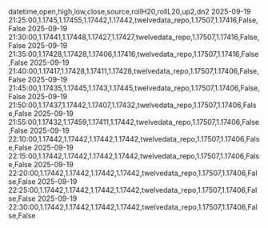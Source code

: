 datetime,open,high,low,close,source,rollH20,rollL20,up2,dn2
2025-09-19 21:25:00,1.1745,1.17455,1.17442,1.17442,twelvedata_repo,1.17507,1.17416,False,False
2025-09-19 21:30:00,1.17441,1.17448,1.17427,1.17427,twelvedata_repo,1.17507,1.17416,False,False
2025-09-19 21:35:00,1.17428,1.17428,1.17406,1.17416,twelvedata_repo,1.17507,1.17416,False,False
2025-09-19 21:40:00,1.17417,1.17428,1.17411,1.17428,twelvedata_repo,1.17507,1.17406,False,False
2025-09-19 21:45:00,1.17435,1.17445,1.1743,1.17445,twelvedata_repo,1.17507,1.17406,False,False
2025-09-19 21:50:00,1.17437,1.17442,1.17407,1.17432,twelvedata_repo,1.17507,1.17406,False,False
2025-09-19 21:55:00,1.17432,1.17459,1.17411,1.17442,twelvedata_repo,1.17507,1.17406,False,False
2025-09-19 22:10:00,1.17442,1.17442,1.17442,1.17442,twelvedata_repo,1.17507,1.17406,False,False
2025-09-19 22:15:00,1.17442,1.17442,1.17442,1.17442,twelvedata_repo,1.17507,1.17406,False,False
2025-09-19 22:20:00,1.17442,1.17442,1.17442,1.17442,twelvedata_repo,1.17507,1.17406,False,False
2025-09-19 22:25:00,1.17442,1.17442,1.17442,1.17442,twelvedata_repo,1.17507,1.17406,False,False
2025-09-19 22:30:00,1.17442,1.17442,1.17442,1.17442,twelvedata_repo,1.17507,1.17406,False,False
